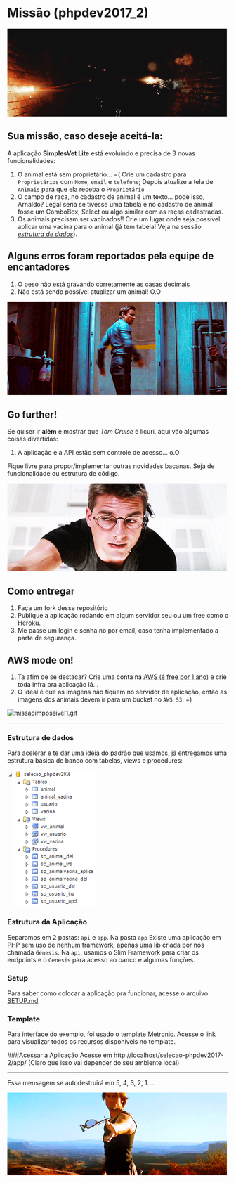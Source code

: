 # Missão (phpdev2017_2)
![missaoimpossivel3.gif](img/missaoimpossivel3.gif)

## Sua missão, caso deseje aceitá-la:
A aplicação **SimplesVet Lite** está evoluindo e precisa de 3 novas funcionalidades:

1. O animal está sem proprietário... =(  Crie um cadastro para `Proprietários`  com `Nome`, `email` e `telefone`; Depois atualize a tela de `Animais` para que ela receba o `Proprietário`
2. O campo de raça, no cadastro de animal é um texto... pode isso, Arnaldo? Legal seria se tivesse uma tabela e no cadastro de animal fosse um ComboBox, Select ou algo similar com as raças cadastradas.
3. Os animais precisam ser vacinados!! Crie um lugar onde seja possível aplicar uma vacina para o animal (já tem tabela! Veja na sessão [*estrutura de dados*](#estrutura)).

## Alguns erros foram reportados pela equipe de encantadores
1. O peso não está gravando corretamente as casas decimais
2. Não está sendo possível atualizar um animal! O.O

![missaoimpossivel4.gif](img/missaoimpossivel4.gif)

## Go further!
Se quiser ir **além** e mostrar que *Tom Cruise* é licuri, aqui vão algumas coisas divertidas:

1. A aplicação e a API estão sem controle de acesso... o.O

Fique livre para propor/implementar outras novidades bacanas. Seja de funcionalidade ou estrutura de código.

![missaoimpossivel5.gif](img/missaoimpossivel5.gif)

## Como entregar

1. Faça um fork desse repositório
2. Publique a aplicação rodando em algum servidor seu ou um free como o [Heroku](https://www.heroku.com/).
3. Me passe um login e senha no por email, caso tenha implementado a parte de segurança.

## AWS mode on!

1. Ta afim de se destacar? Crie uma conta na [AWS (é free por 1 ano)](https://aws.amazon.com/pt/free/) e crie toda infra pra aplicação lá...
2. O ideal é que as imagens não fiquem no servidor de aplicação, então as imagens dos animais devem ir para um bucket no `AWS S3`. =)

![missaoimpossivel1.gif](img/missaoimpossivel1.gif)


----
### <a name="estrutura"></a>Estrutura de dados
Para acelerar e te dar uma idéia do padrão que usamos, já entregamos uma estrutura básica de banco com tabelas, views e procedures:


![schema.png](db/schema.png)

### Estrutura da Aplicação
Separamos em 2 pastas: `api` e `app`. Na pasta `app` Existe uma aplicação em PHP sem uso de nenhum framework, apenas uma lib criada por nós chamada `Genesis`. Na `api`, usamos o Slim Framework para criar os endpoints e o `Genesis` para acesso ao banco e algumas funções.

### Setup
Para saber como colocar a aplicação pra funcionar, acesse o arquivo [SETUP.md](SETUP.md)

### Template
Para interface do exemplo, foi usado o template [Metronic](http://keenthemes.com/preview/metronic/theme/admin_3/). Acesse o link para visualizar todos os recursos disponíveis no template.

###Acessar a Aplicação
Acesse em http://localhost/selecao-phpdev2017-2/app/ (Claro que isso vai depender do seu ambiente local)

---

Essa mensagem se autodestruirá em 5, 4, 3, 2, 1....


![missaoimpossivel2.gif](img/missaoimpossivel2.gif)

